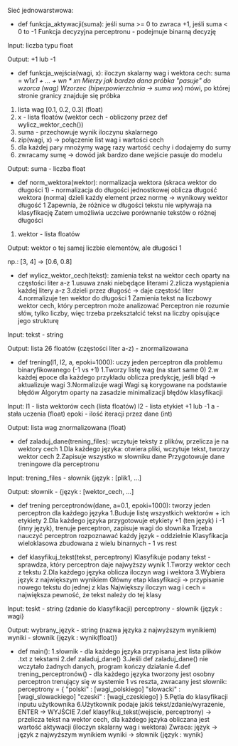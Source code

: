 Sieć jednowarstwowa:

- def funkcja_aktywacji(suma):
jeśli suma >= 0 to zwraca +1, jeśli suma < 0 to -1
Funkcja decyzyjna perceptronu - podejmuje binarną decyzję

Input: 
liczba typu float

Output: 
+1 lub -1

- def funkcja_wejścia(wagi, x):
iloczyn skalarny wag i wektora cech: suma = w1*x1 + … + wn * xn
Mierzy jak bardzo dana próbka "pasuje" do wzorca (wag)
Wzorzec (hiperpowierzchnia -> suma w*x) mówi, po której stronie granicy znajduje
się próbka

1. lista wag [0.1, 0.2, 0.3] (float)
2. x - lista floatów (wektor cech - obliczony przez def wylicz_wektor_cech())
3. suma - przechowuje wynik iloczynu skalarnego
3. zip(wagi, x) -> połączenie list wag i wartości cech
4. dla każdej pary mnożymy wagę razy wartość cechy i dodajemy do sumy
5. zwracamy sumę -> dowód jak bardzo dane wejście pasuje do modelu

Output:
suma - liczba float

- def norm_wektora(wektor):
normalizacja wektora (skraca wektor do długości 1) - normalizacja do długości jednostkowej
oblicza długość wektora (norma)
dzieli każdy element przez normę -> wynikowy wektor długość 1
Zapewnia, że różnice w długości tekstu nie wpływaja na klasyfikację
Zatem umożliwia uczciwe porównanie tekstów o różnej długości

1. wektor - lista floatów 

Output:
wektor o tej samej liczbie elementów, ale długości 1

np.: [3, 4] -> [0.6, 0.8]

- def wylicz_wektor_cech(tekst):
zamienia tekst na wektor cech oparty na częstości liter a-z
1.usuwa znaki niebędące literami
2.zlicza wystąpienia każdej litery a-z
3.dzieli przez długość -> daje częstość liter
4.normalizuje ten wektor do długości 1
Zamienia tekst na liczbowy wektor cech, który perceptron może analizować
Perceptron nie rozumie słów, tylko liczby, więc trzeba przekształcić tekst na liczby
opisujące jego strukturę

Input:
tekst - string

Output:
lista 26 floatów (częstości liter a-z) - znormalizowana

- def trening(l1, l2, a, epoki=1000):
uczy jeden perceptron dla problemu binaryfikowanego (-1 vs +1)
1.Tworzy listę wag (na start same 0)
2.w każdej epoce dla każdego przykładu oblicza predykcję, jeśli błąd -> aktualizuje wagi
3.Normalizuje wagi
Wagi są korygowane na podstawie błędów
Algorytm oparty na zasadzie minimalizacji błędów klasyfikacji

Input:
l1 - lista wektorów cech (lista floatów)
l2 - lista etykiet +1 lub -1
a - stała uczenia (float)
epoki - ilość iteracji przez dane (int)

Output:
lista wag znormalizowana (float)

- def zaladuj_dane(trening_files):
wczytuje teksty z plików, przelicza je na wektory cech
1.Dla każdego języka: otwiera pliki, wczytuje tekst, tworzy wektor cech
2.Zapisuje wszystko w słowniku dane
Przygotowuje dane treningowe dla perceptronu

Input: 
trening_files - słownik {język : [plik1, ...]

Output:
słownik - {język : [wektor_cech, ...]

- def trening perceptronów(dane, a=0.1, epoki=1000):
tworzy jeden perceptron dla każdego języka
1.Buduje listę wszystkich wektorów + ich etykiety
2.Dla każdego języka przygotowuje etykiety +1 (ten język) i -1 (inny język), trenuje perceptron,
zapisuje wagi do słownika
Trzeba nauczyć perceptron rozpoznawać każdy język - oddzielnie
Klasyfikacja wieloklasowa zbudowana z wielu binarnych - 1 vs rest

- def klasyfikuj_tekst(tekst, perceptrony)
Klasyfikuje podany tekst - sprawdza, który perceptron daje najwyższy wynik
1.Tworzy wektor cech z tekstu
2.Dla każdego języka oblicza iloczyn wag i wektora
3.Wybiera język z największym wynikiem
Główny etap klasyfikacji -> przypisanie nowego tekstu do jednej z klas
Największy iloczyn wag i cech = największa pewność, że tekst należy do tej klasy

Input:
teskt - string (zdanie do klasyfikacji)
perceptrony - słownik {język : wagi}

Output:
wybrany_język - string (nazwa języka z najwyższym wynikiem)
wyniki - słownik {język : wynik(float)}

- def main():
1.słownik - dla każdego języka przypisana jest lista plików .txt z tekstami
2.def zaladuj_dane()
3.Jeśli def zaladuj_dane() nie wczytało żadnych danych, program kończy działanie
4.def trening_perceptronów() - dla każdego języka tworzony jest osobny perceptron
trenujący się w systemie 1 vs reszta, zwracany jest słownik:
perceptrony = {
	"polski" : [wagi_polskiego]
	"slowacki" : [wagi_slowackiego]
	"czeski" : [wagi_czeskiego]
}
5.Pętla do klasyfikacji inputu użytkownika
6.Użytkownik podaje jakiś tekst/zdanie/wyrazenie, ENTER -> WYJŚCIE
7.def klasyfikuj_tekst(wejscie, perceptrony) -> przelicza tekst na wektor cech,
dla każdego języka obliczana jest wartość aktywacji (iloczyn skalarny wag i wektora)
Zwraca:
język -> język z najwyższym wynikiem
wyniki -> słownik {język : wynik}
